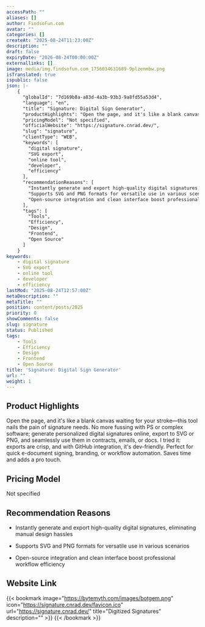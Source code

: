 ```yaml
---
accessPath: ""
aliases: []
author: FindsoFun.com
avatar: ""
categories: []
createAt: "2025-08-24T11:23:00Z"
description: ""
draft: false
expiryDate: "2026-08-24T00:00:00Z"
externallinks: []
image: media/img.findsofun.com_1756034631689-9plzenmbw.png
isTranslated: true
ispublic: false
json: |-
    {
      "globalId": "7d169b8a-a83d-4a3b-93b3-9a8fd55a53d4",
      "language": "en",
      "title": "Signature: Digital Sign Generator",
      "productHighlights": "Open the page, and it's like a blank canvas waiting for your stroke—this tool nails the pain of signature needs. No more fussing with PS or complex software; generate personalized digital signatures online, export to SVG or PNG, and seamlessly use them in contracts, emails, or docs. I tried it: exports are crisp, and with GitHub integration, it's dev-friendly. Perfect for quick e-document signing, branding, or workflow automation. Saves time and adds a pro touch.",
      "pricingModel": "Not specified",
      "officialWebsite": "https://signature.cnrad.dev/",
      "slug": "signature",
      "clientType": "WEB",
      "keywords": [
        "digital signature",
        "SVG export",
        "online tool",
        "developer",
        "efficiency"
      ],
      "recommendationReasons": [
        "Instantly generate and export high-quality digital signatures, eliminating manual design hassles",
        "Supports SVG and PNG formats for versatile use in various scenarios",
        "Open-source integration and clean interface boost professional workflow efficiency"
      ],
      "tags": [
        "Tools",
        "Efficiency",
        "Design",
        "Frontend",
        "Open Source"
      ]
    }
keywords:
    - digital signature
    - SVG export
    - online tool
    - developer
    - efficiency
lastMod: "2025-08-24T12:57:00Z"
metaDescription: ""
metaTitle: ""
position: content/posts/2025
priority: 0
showComments: false
slug: signature
status: Published
tags:
    - Tools
    - Efficiency
    - Design
    - Frontend
    - Open Source
title: 'Signature: Digital Sign Generator'
url: ""
weight: 1
---
```

## Product Highlights
Open the page, and it's like a blank canvas waiting for your stroke—this tool nails the pain of signature needs. No more fussing with PS or complex software; generate personalized digital signatures online, export to SVG or PNG, and seamlessly use them in contracts, emails, or docs. I tried it: exports are crisp, and with GitHub integration, it's dev-friendly. Perfect for quick e-document signing, branding, or workflow automation. Saves time and adds a pro touch.

## Pricing Model
<!--more-->Not specified

## Recommendation Reasons
- Instantly generate and export high-quality digital signatures, eliminating manual design hassles

- Supports SVG and PNG formats for versatile use in various scenarios

- Open-source integration and clean interface boost professional workflow efficiency

## Website Link
{{< bookmark image="https://bytemyth.com/images/botgem.png" icon="https://signature.cnrad.dev/favicon.ico" url="https://signature.cnrad.dev/" title="Digitized Signatures" description="" >}}
{{< /bookmark >}}

